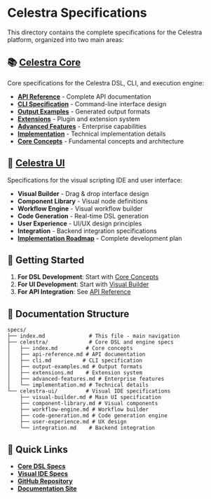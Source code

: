 # Celestra Specifications

This directory contains the complete specifications for the Celestra platform, organized into two main areas:

## 📚 [Celestra Core](./celestra/)

Core specifications for the Celestra DSL, CLI, and execution engine:

- **[API Reference](./celestra/api-reference.md)** - Complete API documentation
- **[CLI Specification](./celestra/cli.md)** - Command-line interface design
- **[Output Examples](./celestra/output-examples.md)** - Generated output formats
- **[Extensions](./celestra/extensions.md)** - Plugin and extension system
- **[Advanced Features](./celestra/advanced-features.md)** - Enterprise capabilities
- **[Implementation](./celestra/implementation.md)** - Technical implementation details
- **[Core Concepts](./celestra/index.md)** - Fundamental concepts and architecture

## 🎨 [Celestra UI](./celestra-ui/)

Specifications for the visual scripting IDE and user interface:

- **Visual Builder** - Drag & drop interface design
- **Component Library** - Visual node definitions
- **Workflow Engine** - Visual workflow builder
- **Code Generation** - Real-time DSL generation
- **User Experience** - UI/UX design principles
- **Integration** - Backend integration specifications
- **[Implementation Roadmap](./celestra-ui/implementation-roadmap.md)** - Complete development plan

## 🚀 Getting Started

1. **For DSL Development**: Start with [Core Concepts](./celestra/index.md)
2. **For UI Development**: Start with [Visual Builder](./celestra-ui/visual-builder.md)
3. **For API Integration**: See [API Reference](./celestra/api-reference.md)

## 📖 Documentation Structure

```
specs/
├── index.md              # This file - main navigation
├── celestra/             # Core DSL and engine specs
│   ├── index.md         # Core concepts
│   ├── api-reference.md # API documentation
│   ├── cli.md          # CLI specification
│   ├── output-examples.md # Output formats
│   ├── extensions.md    # Extension system
│   ├── advanced-features.md # Enterprise features
│   └── implementation.md # Technical details
└── celestra-ui/         # Visual IDE specifications
    ├── visual-builder.md # Main UI specification
    ├── component-library.md # Visual components
    ├── workflow-engine.md # Workflow builder
    ├── code-generation.md # Code generation engine
    ├── user-experience.md # UX design
    └── integration.md    # Backend integration
```

## 🔗 Quick Links

- **[Core DSL Specs](./celestra/)**
- **[Visual IDE Specs](./celestra-ui/)**
- **[GitHub Repository](https://github.com/your-org/celestra)**
- **[Documentation Site](https://docs.celestra.dev)** 